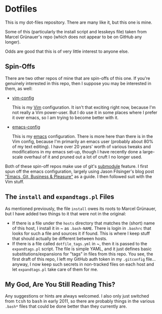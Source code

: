 # Dotfiles

This is my dot-files repository. There are many like it, but this one is mine.

Some of this (particularly the install script and lesskeys file) taken from
Marcel Grünauer's repo (which does not appear to be on GitHub any longer).

Odds are good that this is of very little interest to anyone else.

## Spin-Offs

There are two other repos of mine that are spin-offs of this one. If you're
genuinely interested in this repo, then I suppose you may be interested in
them, as well:

*   [vim-config](https://github.com/rjray/vim-config)

    This is my [Vim](http://www.vim.org) configuration. It isn't that
    exciting right now, because I'm not really a Vim power-user. But I
    do use it in some places where I prefer it over emacs, so I am trying
    to become better with it.

*   [emacs-config](https://github.com/rjray/emacs-config)

    This is my [emacs](https://www.gnu.org/software/emacs/) configuration.
    There is more here than there is in the Vim config, because I'm
    primarily an emacs user (probably about 80% of my text editing). I have
    over 20 years' worth of various tweaks and modifications in my emacs
    set-up, though I have recently done a large-scale overhaul of it and
    pruned out a lot of cruft I no longer used.

Both of these spin-off repos make use of git's
[submodule](http://git-scm.com/book/en/Git-Tools-Submodules) feature. I first
spun off the emacs configuration, largely using Jason Filsinger's blog post
["Emacs, Git, Business & Pleasure"](http://filsinger.me/workflow/emacs-git-business-and-pleasure/)
as a guide. I then followed suit with the Vim stuff.

## The `install` and `expandtags.pl` Files

As mentioned previously, the file `install` owes its roots to Marcel
Grünauer, but I have added two things to it that were not in the original:

*   If there is a file under the `hosts` directory that matches the (short)
    name of this host, I install it in ~ as `.bash-NAME`. There is login in
    `.bashrc` that looks for such a file and sources it if found. This is
    where I keep stuff that should actually be different between hosts.
*   If there is a file called `dotfile_tags.yml` in ~, then it is passed to
    the `expandtags.pl` script. The file is simple YAML, and it just defines
    basic substitutions/expansions for "tags" in files from this repo. You
    see, the first draft of this repo, I left my GitHub auth token in my
    `.gitconfig` file... anyway, I now keep such secrets in non-tracked files
    on each host and let `expandtags.pl` take care of them for me.

## My God, Are You Still Reading This?

Any suggestions or hints are always welcomed. I also only just switched from
<kbd>tcsh</kbd> to <kbd>bash</kbd> in early 2011, so there are probably things
in the various `.bash*` files that could be done better than they currently
are.
